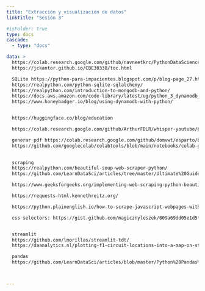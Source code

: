 ```yaml
---
title: "Extracción y visualización de datos"
linkTitle: "Sesión 3"

#isFolder: true
type: docs
cascade:
  - type: "docs"

data: >
  https://colab.research.google.com/github/navneetkrc/PythonDataScienceHandbook/blob/master/Python_Cheat_Sheet.ipynb
  https://jckantor.github.io/CBE30338/toc.html

  SQLite https://python-para-impacientes.blogspot.com/p/blog-page_27.html
  https://realpython.com/python-sqlite-sqlalchemy/
  https://realpython.com/introduction-to-mongodb-and-python/
  https://docs.aws.amazon.com/code-library/latest/ug/python_3_dynamodb_code_examples.html
  https://www.honeybadger.io/blog/using-dynamodb-with-python/


  https://huggingface.co/blog/education

  https://colab.research.google.com/github/ArthurFDLR/whisper-youtube/blob/main/whisper_youtube.ipynb

  generar pdf https://colab.research.google.com/github/domvwt/esparto/blob/main/docs/examples/iris-report.ipynb
  https://github.com/googlecolab/colabtools/blob/main/notebooks/colab-github-demo.ipynb

  
  scraping
  https://realpython.com/beautiful-soup-web-scraper-python/
  https://github.com/LearnDataSci/articles/tree/master/Ultimate%20Guide%20to%20Web%20Scraping/Part%201%20-%20Requests%20and%20BeautifulSoup

  https://www.geeksforgeeks.org/implementing-web-scraping-python-beautiful-soup/

  https://requests-html.kennethreitz.org/

  https://python.plainenglish.io/how-to-scrape-javascript-webpages-with-splash-requests-and-lxml-in-python-87b7bb4f0e8f

  css selectors: https://gist.github.com/magicznyleszek/809a69dd05e1d5f12d01


  streamlit
  https://github.com/lmorillas/streamlit-tdt/
  https://daanalytics.nl/plotting-f1-circuit-locations-into-a-map-on-streamlit-using-folium/

  pandas
  https://github.com/LearnDataSci/articles/blob/master/Python%20Pandas%20Tutorial%20A%20Complete%20Introduction%20for%20Beginners/notebook.ipynb



---
```




